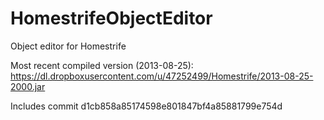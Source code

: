 HomestrifeObjectEditor
================

Object editor for Homestrife

Most recent compiled version (2013-08-25): https://dl.dropboxusercontent.com/u/47252499/Homestrife/2013-08-25-2000.jar

Includes commit d1cb858a85174598e801847bf4a85881799e754d
